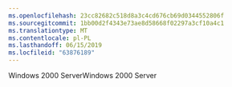 ```yaml
---
ms.openlocfilehash: 23cc82682c518d8a3c4cd676cb69d0344552806f
ms.sourcegitcommit: 1bb00d2f4343e73ae8d58668f02297a3cf10a4c1
ms.translationtype: MT
ms.contentlocale: pl-PL
ms.lasthandoff: 06/15/2019
ms.locfileid: "63876189"
---
```

<span data-ttu-id="90385-101">Windows 2000 Server</span><span class="sxs-lookup"><span data-stu-id="90385-101">Windows 2000 Server</span></span>